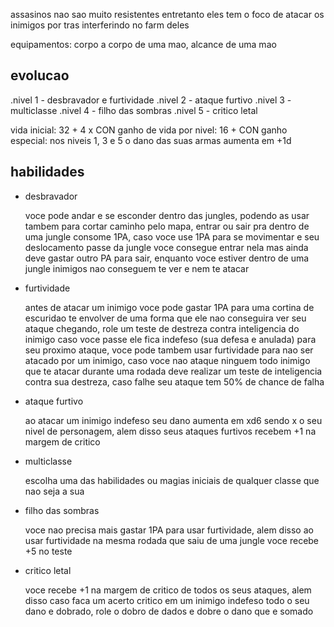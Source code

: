 assasinos nao sao muito resistentes entretanto eles tem o foco de atacar os inimigos por tras interferindo no farm deles

equipamentos: corpo a corpo de uma mao, alcance de uma mao

## evolucao

.nivel 1 - desbravador e furtividade
.nivel 2 - ataque furtivo
.nivel 3 - multiclasse
.nivel 4 - filho das sombras
.nivel 5 - critico letal

vida inicial: 32 + 4 x CON
ganho de vida por nivel: 16 + CON
ganho especial: nos niveis 1, 3 e 5 o dano das suas armas aumenta em +1d

## habilidades

- desbravador

  voce pode andar e se esconder dentro das jungles, podendo as usar tambem para cortar caminho pelo mapa, entrar ou sair pra dentro de uma jungle consome 1PA, caso voce use 1PA para se movimentar e seu deslocamento passe da jungle voce consegue entrar nela mas ainda deve gastar outro PA para sair, enquanto voce estiver dentro de uma jungle inimigos nao conseguem te ver e nem te atacar

- furtividade

  antes de atacar um inimigo voce pode gastar 1PA para uma cortina de escuridao te envolver de uma forma que ele nao conseguira ver seu ataque chegando, role um teste de destreza contra inteligencia do inimigo caso voce passe ele fica indefeso (sua defesa e anulada) para seu proximo ataque, voce pode tambem usar furtividade para nao ser atacado por um inimigo, caso voce nao ataque ninguem todo inimigo que te atacar durante uma rodada deve realizar um teste de inteligencia contra sua destreza, caso falhe seu ataque tem 50% de chance de falha

- ataque furtivo

  ao atacar um inimigo indefeso seu dano aumenta em xd6 sendo x o seu nivel de personagem, alem disso seus ataques furtivos recebem +1 na margem de critico

- multiclasse

  escolha uma das habilidades ou magias iniciais de qualquer classe que nao seja a sua

- filho das sombras

  voce nao precisa mais gastar 1PA para usar furtividade, alem disso ao usar furtividade na mesma rodada que saiu de uma jungle voce recebe +5 no teste

- critico letal

  voce recebe +1 na margem de critico de todos os seus ataques, alem disso caso faca um acerto critico em um inimigo indefeso todo o seu dano e dobrado, role o dobro de dados e dobre o dano que e somado
